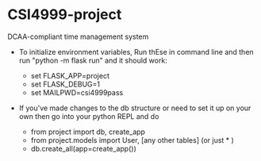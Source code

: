 # CSI4999-project
DCAA-compliant time management system

* To initialize environment variables, Run thEse in command line and then run "python -m flask run" and it should work: 
  * set FLASK_APP=project 
  * set FLASK_DEBUG=1 
  * set MAILPWD=csi4999pass
  

* If you've made changes to the db structure or need to set it up on your own then go into your python REPL and do 
  * from project import db, create_app
  * from project.models import User, [any other tables] (or just * )
  * db.create_all(app=create_app())
